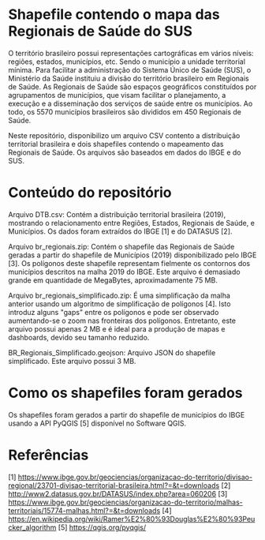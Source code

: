 # Shapefile contendo o mapa das Regionais de Saúde do SUS

O território brasileiro possui representações cartográficas em vários níveis: regiões, estados, municípios, etc. Sendo o município a unidade territorial mínima. Para facilitar a administração do Sistema Único de Saúde (SUS), o Ministério da Saúde instituiu a divisão do território brasileiro em Regionais de Saúde. As Regionais de Saúde são espaços geográficos constituídos por agrupamentos de municípios, que visam facilitar o planejamento, a execução e a disseminação dos serviços de saúde entre os municípios. Ao todo, os 5570 municípios brasileiros são divididos em 450 Regionais de Saúde.

Neste repositório, disponibilizo um arquivo CSV contento a distribuição territorial brasileira e dois shapefiles contendo o mapeamento das Regionais de Saúde. Os arquivos são baseados em dados do IBGE e do SUS.


# Conteúdo do repositório

Arquivo DTB.csv: Contém a distribuição territorial brasileira (2019), mostrando o relacionamento entre Regiões, Estados, Regionais de Saúde, e Municípios. Os dados foram extraídos do IBGE [1] e do DATASUS [2].

Arquivo br_regionais.zip: Contém o shapefile das Regionais de Saúde geradas a partir do shapefile de Municípios (2019) disponibilizado pelo IBGE [3]. Os polígonos deste shapefile representam fielmente os contornos dos municípios descritos na malha 2019 do IBGE. Este arquivo é demasiado grande em quantidade de MegaBytes, aproximadamente 75 MB.
 
Arquivo br_regionais_simplificado.zip: É uma simplificação da malha anterior usando um algoritmo de simplificação de polígonos [4]. Isto introduz alguns "gaps" entre os polígonos e pode ser observado aumentando-se o zoom nas fronteiras dos polígonos. Entretanto, este arquivo possui apenas 2 MB e é ideal para a produção de mapas e dashboards, devido seu tamanho reduzido.

BR_Regionais_Simplificado.geojson: Arquivo JSON do shapefile simplificado. Este arquivo possui 3 MB.


# Como os shapefiles foram gerados

Os shapefiles foram gerados a partir do shapefile de municípios do IBGE usando a API PyQGIS [5] disponível no Software QGIS.


# Referências

[1] https://www.ibge.gov.br/geociencias/organizacao-do-territorio/divisao-regional/23701-divisao-territorial-brasileira.html?=&t=downloads
[2] http://www2.datasus.gov.br/DATASUS/index.php?area=060206
[3] https://www.ibge.gov.br/geociencias/organizacao-do-territorio/malhas-territoriais/15774-malhas.html?=&t=downloads
[4] https://en.wikipedia.org/wiki/Ramer%E2%80%93Douglas%E2%80%93Peucker_algorithm
[5] https://qgis.org/pyqgis/
